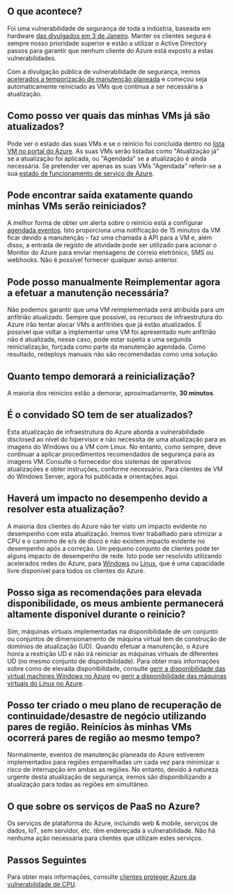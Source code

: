 

## <a name="what-is-happening"></a>O que acontece?

Foi uma vulnerabilidade de segurança de toda a indústria, baseada em hardware [das divulgados em 3 de Janeiro](https://googleprojectzero.blogspot.com/2018/01/reading-privileged-memory-with-side.html). Manter os clientes segura é sempre nosso prioridade superior e estão a utilizar o Active Directory passos para garantir que nenhum cliente do Azure está exposto a estas vulnerabilidades.

Com a divulgação pública de vulnerabilidade de segurança, iremos [acelerados a temporização de manutenção planeada](https://azure.microsoft.com/blog/securing-azure-customers-from-cpu-vulnerability/) e começou seja automaticamente reiniciado as VMs que continua a ser necessária a atualização.
 
## <a name="how-can-i-see-which-of-my-vms-are-already-updated"></a>Como posso ver quais das minhas VMs já são atualizados? 

Pode ver o estado das suas VMs e se o reinício foi concluída dentro no [lista VM no portal do Azure](https://aka.ms/T08tdc). As suas VMs serão listadas como "Atualização já" se a atualização foi aplicada, ou "Agendada" se a atualização é ainda necessária. Se pretender ver apenas as suas VMs "Agendada" referir-se a sua [estado de funcionamento de serviço de Azure](https://portal.azure.com/).

## <a name="can-i-find-out-exactly-when-my-vms-will-be-rebooted"></a>Pode encontrar saída exatamente quando minhas VMs serão reiniciados?

A melhor forma de obter um alerta sobre o reinício está a configurar [agendada eventos](https://docs.microsoft.com/azure/virtual-machines/windows/scheduled-events). Isto proporciona uma notificação de 15 minutos da VM ficar devido a manutenção – faz uma chamada à API para a VM e, além disso, a entrada de registo de atividade pode ser utilizado para acionar o Monitor do Azure para enviar mensagens de correio eletrónico, SMS ou webhooks. Não é possível fornecer qualquer aviso anterior.

## <a name="can-i-manually-redeploy-now-to-perform-the-required-maintenance"></a>Pode posso manualmente Reimplementar agora a efetuar a manutenção necessária? 

Não podemos garantir que uma VM reimplementada será atribuída para um anfitrião atualizado. Sempre que possível, os recursos de infraestrutura do Azure irão tentar alocar VMs a anfitriões que já estão atualizados. É possível que voltar a implementar uma VM foi apresentado num anfitrião não é atualizada, nesse caso, pode estar sujeita a uma segunda reinicialização, forçada como parte da manutenção agendada. Como resultado, redeploys manuais não são recomendadas como uma solução.

## <a name="how-long-will-the-reboot-take"></a>Quanto tempo demorará a reinicialização? 

A maioria dos reinícios estão a demorar, aproximadamente, **30 minutos**.

## <a name="does-the-guest-os-need-to-be-updated"></a>É o convidado SO tem de ser atualizados? 

Esta atualização de infraestrutura do Azure aborda a vulnerabilidade disclosed ao nível do hipervisor e não necessita de uma atualização para as imagens do Windows ou a VM com Linux. No entanto, como sempre, deve continuar a aplicar procedimentos recomendados de segurança para as imagens VM. Consulte o fornecedor dos sistemas de operativos atualizações e obter instruções, conforme necessário. Para clientes de VM do Windows Server, agora foi publicada e orientações aqui.

## <a name="will-there-be-a-performance-impact-as-a-result-of-resolving-this-update"></a>Haverá um impacto no desempenho devido a resolver esta atualização?

A maioria dos clientes do Azure não ter visto um impacto evidente no desempenho com esta atualização. Iremos tiver trabalhado para otimizar a CPU e o caminho de e/s de disco e não existem impacto evidente no desempenho após a correção. Um pequeno conjunto de clientes pode ter alguns impacto de desempenho de rede. Isto pode ser resolvido utilizando acelerados redes do Azure, para [Windows](https://docs.microsoft.com/en-us/azure/virtual-network/create-vm-accelerated-networking-powershell) ou [Linux](https://docs.microsoft.com/en-us/azure/virtual-network/create-vm-accelerated-networking-cli), que é uma capacidade livre disponível para todos os clientes do Azure.

## <a name="i-follow-your-recommendations-for-high-availability-will-my-environment-remain-highly-available-during-the-reboot"></a>Posso siga as recomendações para elevada disponibilidade, os meus ambiente permanecerá altamente disponível durante o reinício?

Sim, máquinas virtuais implementadas na disponibilidade de um conjunto ou conjuntos de dimensionamento de máquina virtual tem de construção de domínios de atualização (UD). Quando efetuar a manutenção, o Azure honra a restrição UD e não irá reiniciar as máquinas virtuais de diferentes UD (no mesmo conjunto de disponibilidade). Para obter mais informações sobre como de elevada disponibilidade, consulte [gerir a disponibilidade das virtual machines Windows no Azure](https://docs.microsoft.com/azure/virtual-machines/windows/manage-availability) ou [gerir a disponibilidade das máquinas virtuais do Linux no Azure](https://docs.microsoft.com/azure/virtual-machines/linux/manage-availability).

## <a name="i-have-architected-my-business-continuitydisaster-recovery-plan-using-region-pairs-will-reboots-to-my-vms-occur-in-region-pairs-at-the-same-time"></a>Posso ter criado o meu plano de recuperação de continuidade/desastre de negócio utilizando pares de região. Reinícios às minhas VMs ocorrerá pares de região ao mesmo tempo?

Normalmente, eventos de manutenção planeada do Azure estiverem implementados para regiões emparelhadas um cada vez para minimizar o risco de interrupção em ambas as regiões. No entanto, devido à natureza urgente desta atualização de segurança, iremos são disponibilizando a atualização para todas as regiões em simultâneo.

## <a name="what-about-paas-services-on-azure"></a>O que sobre os serviços de PaaS no Azure?  

Os serviços de plataforma do Azure, incluindo web & mobile, serviços de dados, IoT, sem servidor, etc. têm endereçada a vulnerabilidade. Não há nenhuma ação necessária para clientes que utilizam estes serviços.

## <a name="next-steps"></a>Passos Seguintes

Para obter mais informações, consulte [clientes proteger Azure da vulnerabilidade de CPU](https://azure.microsoft.com/blog/securing-azure-customers-from-cpu-vulnerability/).